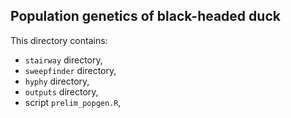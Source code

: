 ## Population genetics of black-headed duck  
  
This directory contains:
* `stairway` directory, 
* `sweepfinder` directory,
* `hyphy` directory,
* `outputs` directory,
* script `prelim_popgen.R`,
